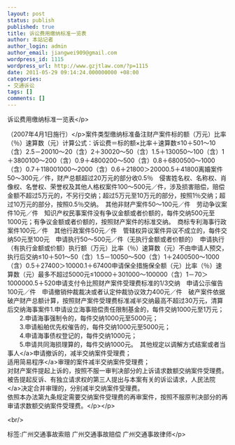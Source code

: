 ```yaml
---
layout: post
status: publish
published: true
title: 诉讼费用缴纳标准一览表
author: 本站记者
author_login: admin
author_email: jiangwei909@gmail.com
wordpress_id: 1115
wordpress_url: http://www.gzjtlaw.com/?p=1115
date: 2011-05-29 09:14:24.000000000 +08:00
categories:
- 交通诉讼
tags: []
comments: []
---
```

<p><p><p> 诉讼费用缴纳标准一览表<&#47;p><p> （2007年4月1日施行）<&#47;p>案件类型缴纳标准备注财产案件标的额（万元）比率（％）速算数（元）计算公式：诉讼费＝标的额&times;比率＋速算数&le;10＋501～10（含）2.5－20010～20（含）2＋30020～50（含）1.5＋130050～100（含）1＋3800100～200（含）0.9＋4800200～500（含）0.8＋6800500～1000（含）0.7＋118001000～2000（含）0.6＋21800＞20000.5＋41800离婚案件50～300元／件，财产总额超过20万元的部分收0.5％　侵害姓名权、名称权、肖像权、名誉权、荣誉权及其他人格权案件100～500元／件，涉及损害赔偿，赔偿金额不超过5万元的，不另行交纳；超过5万元至10万元的部分，按照1％交纳；超过10万元的部分，按照0.5％交纳。　其他非财产案件50～100元／件　劳动争议案件10元／件　知识产权民事案件没有争议金额或者价额的，每件交纳500元至1000元；有争议金额或者价额的，按照财产案件的标准交纳。　商标专利海事行政案件100元／件　其他行政案件50元／件　管辖权异议案件异议不成立的，每件交纳50元至100元　申请执行50～500元／件（无执行金额或者价额的）　申请执行（有执行金额或价额）执行额（万元）比率（％）速算数（元）不由申请人预交，执行后交纳&le;10＋501～50（含）1.5－10050～500（含）1＋2400500～1000（含）0.5＋27400＞10000.1＋67400申请保全措施保全额（元）比率（％）速算数（元）最多不超过5000元&le;10000＋301000～100000（含）1－70＞1000000.5＋520申请支付令比照财产案件受理费标准的1&#47;3交纳　申请公示催告100元／件　申请撤销仲裁裁决或者认定仲裁协议效力400元／件　破产案件依据破产财产总额计算，按照财产案件受理费标准减半交纳最高不超过30万元，清算后交纳海事案件1.申请设立海事赔偿责任限制基金的，每件交纳1000元至1万元；<br>　　2.申请海事强制令的，每件交纳1000元至5000元；<br>　　3.申请船舶优先权催告的，每件交纳1000元至5000元；<br>　　4.申请海事债权登记的，每件交纳1000元；<br>　　5.申请共同海损理算的，每件交纳1000元。　其他规定以调解方式结案或者<a>当事人<&#47;a>申请撤诉的，减半交纳案件受理费；<br>适用<a>简易程序<&#47;a>审理的案件减半交纳案件受理费；<br>对财产案件提起上诉的，按照不服一审判决部分的上诉请求数额交纳案件受理费。<br>被告提起反诉、有独立请求权的第三人提出与本案有关的诉讼请求，<a>人民法院<&#47;a>决定合并审理的，分别减半交纳案件受理费。<br>依照本办法第九条规定需要交纳案件受理费的再审案件，按照不服原判决部分的再审请求数额交纳案件受理费。<&#47;p><&#47;p><br&#47;><p>标签:广州交通事故索赔 广州交通事故赔偿 广州交通事故律师<&#47;p>
